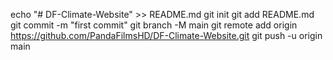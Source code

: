 echo "# DF-Climate-Website" >> README.md
git init
git add README.md
git commit -m "first commit"
git branch -M main
git remote add origin https://github.com/PandaFilmsHD/DF-Climate-Website.git
git push -u origin main
